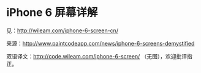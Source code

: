 # iPhone 6 屏幕详解

见：http://wileam.com/iphone-6-screen-cn/

来源：http://www.paintcodeapp.com/news/iphone-6-screens-demystified

双语译文：http://code.wileam.com/iphone-6-screen/ （无图），欢迎批评指正。